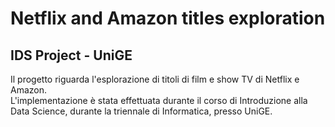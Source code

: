 # Netflix and Amazon titles exploration
## IDS Project - UniGE
Il progetto riguarda l'esplorazione di titoli di film e show TV di Netflix e Amazon.  
L'implementazione è stata effettuata durante il corso di Introduzione alla Data Science, durante la triennale di Informatica, presso UniGE.
